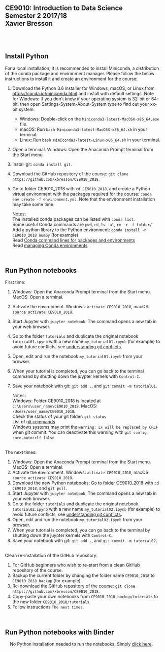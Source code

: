 ## CE9010: Introduction to Data Science <br> Semester 2 2017/18 <br> Xavier Bresson
  
<br>  
<br>

## Install Python  

For a local installation, it is recommended to install Miniconda, a distribution of the conda package and environment manager. Please follow the below instructions to install it and create an environment for the course:

1. Download the Python 3.6 installer for Windows, macOS, or Linux from <https://conda.io/miniconda.html> and install with default settings. Note for Windows: If you don't know if your operating system is 32-bit or 64-bit, then open Settings-System-About-System type to find out your xx-bit system.
   * Windows: Double-click on the `Miniconda3-latest-MacOSX-x86_64.exe` file. 
   * macOS: Run `bash Miniconda3-latest-MacOSX-x86_64.sh` in your terminal.
   * Linux: Run `bash Miniconda3-latest-Linux-x86_64.sh` in your terminal.
1. Open a terminal. Windows: Open the Anaconda Prompt terminal from the Start menu.
1. Install git: `conda install git`.
1. Download the GitHub repository of the course: `git clone https://github.com/xbresson/CE9010_2018`.
1. Go to folder CE9010_2018 with `cd CE9010_2018`, and create a Python virtual environment with the packages required for the course: `conda env create -f environment.yml`. Note that the environment installation may take some time. 
   
   Notes: <br>
      The installed conda packages can be listed with `conda list`.<br>
      Some useful Conda commands are `pwd`, `cd`, `ls -al`, `rm -r -f folder/`<br>
      Add a python library to the Python environment: `conda install -n CE9010_2018 numpy` (for example)<br>
      Read [Conda command lines for packages and environments]<br>
      Read [managing Conda environments]

[managing Conda environments]: conda/conda_environments.pdf

[Conda command lines for packages and environments]: conda/conda_cheatsheet.pdf

<br> 






## Run Python notebooks 

First time:

1. Windows: Open the Anaconda Prompt terminal from the Start menu. MacOS: Open a terminal.
1. Activate the environment. Windows: `activate CE9010_2018`, macOS: `source activate CE9010_2018`.
1. Start Jupyter with `jupyter notebook`. The command opens a new tab in your web browser.
1. Go to the folder `tutorials` and duplicate the original notebook `tutorial01.ipynb` with a new name `my_tutorial01.ipynb` (for example) to avoid future conflicts, see [understanding git conflicts].
1. Open, edit and run the notebook `my_tutorial01.ipynb` from your browser.
1. When your tutorial is completed, you can go back to the terminal command by shutting down the juypter kernels with `Control-C`. 
1. Save your notebook with git: `git add .`, and `git commit -m tutorial01`.

	Notes:<br> 
      Windows: Folder CE9010_2018 is located at `C:\Users\user_name\CE9010_2018`. MacOS: `/Users/user_name/CE9010_2018`.<br>
      Check the status of your git folder: `git status`<br>
      List of [git commands]<br>
      Windows systems may print the `warning: LF will be replaced by CRLF` when git commit. You can deactivate this warning with `git config core.autocrlf false`.


[git commands]: git/git_commands.pdf
[understanding git conflicts]: git/git_xb.pdf


<br>
The next times:

1. Windows: Open the Anaconda Prompt terminal from the Start menu. MacOS: Open a terminal.
1. Activate the environment. Windows: `activate CE9010_2018`, macOS: `source activate CE9010_2018`.
1. Download the new Python notebooks: Go to folder CE9010_2018 with `cd CE9010_2018`, and `git pull`. 
1. Start Jupyter with `jupyter notebook`. The command opens a new tab in your web browser.
1. Go to the folder `tutorials` and duplicate the original notebook `tutorial02.ipynb` with a new name `my_tutorial02.ipynb` (for example) to avoid future conflicts, see [understanding git conflicts].
1. Open, edit and run the notebook `my_tutorial02.ipynb` from your browser.
1. When your tutorial is completed, you can go back to the terminal by shutting down the juypter kernels with `Control-C`. 
1. Save your notebook with git: `git add .`, and `git commit -m tutorial02`.




<br>
Clean re-installation of the GitHub repository: 

1. For GitHub beginners who wish to re-start from a clean GitHub repository of the course. 
1. Backup the current folder by changing the folder name `CE9010_2018` to `CE9010_2018_backup` (for example).
1. Re-download the GitHub repository of the course: `git clone https://github.com/xbresson/CE9010_2018`.
1. Copy-paste your own notebooks from `CE9010_2018_backup/tutorials` to the new folder `CE9010_2018/tutorials`.
1. Follow instructions `The next times`.






<br>



## Run Python notebooks with Binder

&nbsp;&nbsp;&nbsp; No Python installation needed to run the notebooks: Simply [click here].

[Click here]: https://mybinder.org/v2/gh/xbresson/CE9010_2018/master





[git]: https://git-scm.com
[python]: https://www.python.org
[scipy]: https://www.scipy.org
[anaconda]: https://anaconda.org
[miniconda]: https://conda.io/miniconda.html
[conda]: https://conda.io
[conda-forge]: https://conda-forge.org


<br>
<br>
<br>


